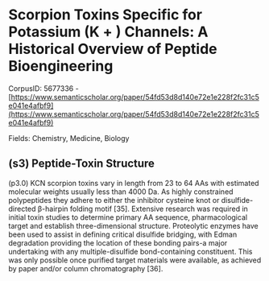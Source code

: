 # Scorpion Toxins Specific for Potassium (K + ) Channels: A Historical Overview of Peptide Bioengineering

CorpusID: 5677336 - [https://www.semanticscholar.org/paper/54fd53d8d140e72e1e228f2fc31c5e041e4afbf9](https://www.semanticscholar.org/paper/54fd53d8d140e72e1e228f2fc31c5e041e4afbf9)

Fields: Chemistry, Medicine, Biology

## (s3) Peptide-Toxin Structure
(p3.0) KCN scorpion toxins vary in length from 23 to 64 AAs with estimated molecular weights usually less than 4000 Da. As highly constrained polypeptides they adhere to either the inhibitor cysteine knot or disulfide-directed β-hairpin folding motif [35]. Extensive research was required in initial toxin studies to determine primary AA sequence, pharmacological target and establish three-dimensional structure. Proteolytic enzymes have been used to assist in defining critical disulfide bridging, with Edman degradation providing the location of these bonding pairs-a major undertaking with any multiple-disulfide bond-containing constituent. This was only possible once purified target materials were available, as achieved by paper and/or column chromatography [36].
